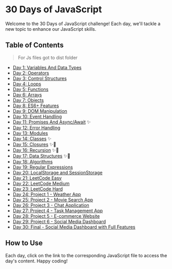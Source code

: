 # 30 Days of JavaScript

Welcome to the 30 Days of JavaScript challenge! Each day, we'll tackle a new topic to enhance our JavaScript skills.

## Table of Contents

> For Js files got to dist folder

- [Day 1: Variables And Data Types](Day1/Day1.js)
- [Day 2: Operators](Day2/Day2.js)
- [Day 3: Control Structures](Day3/Day3.ts)
- [Day 4: Loops](Day4/Day4.ts)
- [Day 5: Functions](Day5/Day5.ts)
- [Day 6: Arrays](Day6/Day6.ts)
- [Day 7: Objects](Day7/Day7.ts)
- [Day 8: ES6+ Features](Day8/Day8.ts)
- [Day 9: DOM Manipulation](Day9/Day9.js)
- [Day 10: Event Handling](Day10/Day10.js)
- [Day 11: Promises And Async/Await](Day11/Day11.ts) ✨
- [Day 12: Error Handling](Day12/Day12.ts)
- [Day 13: Modules](Day13/Day13.ts)
- [Day 14: Classes](Day14/Day14.ts) ✨
- [Day 15: Closures](Day15/Day15.ts) ✨🚀
- [Day 16: Recursion](Day16/Day16.ts) ✨🚀
- [Day 17: Data Structures](Day17/Day17.ts) ✨📝
- [Day 18: Algorithms](Day18/Day18.ts)
- [Day 19: Regular Expressions](Day19/Day19.ts)
- [Day 20: LocalStorage and SessionStorage](Day20/Day20.ts)
- [Day 21: LeetCode Easy](Day21/Day21.ts)
- [Day 22: LeetCode Medium](Day22/Day22.ts)
- [Day 23: LeetCode Hard](Day23/Day23.ts)
- [Day 24: Project 1 - Weather App](Day24/Day24.ts)
- [Day 25: Project 2 - Movie Search App](Day25/Day25.ts)
- [Day 26: Project 3 - Chat Application](Day26/Day26.ts)
- [Day 27: Project 4 - Task Management App](Day27/Day27.ts)
- [Day 28: Project 5 - E-commerce Website](Day28/Day28.ts)
- [Day 29: Project 6 - Social Media Dashboard](Day29/Day29.ts)
- [Day 30: Final - Social Media Dashboard with Full Features](Day30/Day30.ts)

## How to Use

Each day, click on the link to the corresponding JavaScript file to access the day's content. Happy coding!
